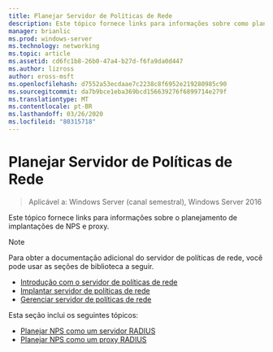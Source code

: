```yaml
---
title: Planejar Servidor de Políticas de Rede
description: Este tópico fornece links para informações sobre como planejar o planejamento de implantação do servidor RADIUS do servidor de políticas de rede no Windows Server 2016.
manager: brianlic
ms.prod: windows-server
ms.technology: networking
ms.topic: article
ms.assetid: cd6fc1b8-26b0-47a4-b27d-f6fa9da0d447
ms.author: lizross
author: eross-msft
ms.openlocfilehash: d7552a53ecdaae7c2238c8f6952e219280985c90
ms.sourcegitcommit: da7b9bce1eba369bcd156639276f6899714e279f
ms.translationtype: MT
ms.contentlocale: pt-BR
ms.lasthandoff: 03/26/2020
ms.locfileid: "80315718"
---
```

# <a name="plan-network-policy-server"></a>Planejar Servidor de Políticas de Rede

>Aplicável a: Windows Server (canal semestral), Windows Server 2016

Este tópico fornece links para informações sobre o planejamento de implantações de NPS e proxy.

>[!NOTE]
>Para obter a documentação adicional do servidor de políticas de rede, você pode usar as seções de biblioteca a seguir. 
> - [Introdução com o servidor de políticas de rede](nps-getstart-top.md)
> - [Implantar servidor de políticas de rede](nps-deploy.md)
> - [Gerenciar servidor de políticas de rede](nps-manage-top.md)

Esta seção inclui os seguintes tópicos:

- [Planejar NPS como um servidor RADIUS](nps-plan-server.md)
- [Planejar NPS como um proxy RADIUS](nps-plan-proxy.md)
